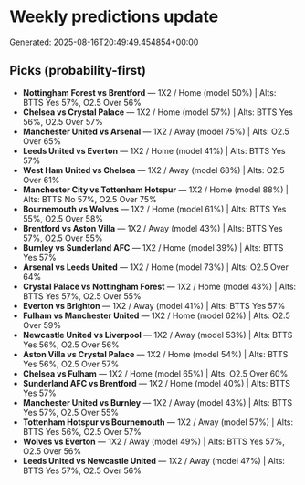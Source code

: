 # Weekly predictions update

Generated: 2025-08-16T20:49:49.454854+00:00

## Picks (probability-first)
- **Nottingham Forest vs Brentford** — 1X2 / Home (model 50%) | Alts: BTTS Yes 57%, O2.5 Over 56%
- **Chelsea vs Crystal Palace** — 1X2 / Home (model 57%) | Alts: BTTS Yes 56%, O2.5 Over 57%
- **Manchester United vs Arsenal** — 1X2 / Away (model 75%) | Alts: O2.5 Over 65%
- **Leeds United vs Everton** — 1X2 / Home (model 41%) | Alts: BTTS Yes 57%
- **West Ham United vs Chelsea** — 1X2 / Away (model 68%) | Alts: O2.5 Over 61%
- **Manchester City vs Tottenham Hotspur** — 1X2 / Home (model 88%) | Alts: BTTS No 57%, O2.5 Over 75%
- **Bournemouth vs Wolves** — 1X2 / Home (model 61%) | Alts: BTTS Yes 55%, O2.5 Over 58%
- **Brentford vs Aston Villa** — 1X2 / Away (model 43%) | Alts: BTTS Yes 57%, O2.5 Over 55%
- **Burnley vs Sunderland AFC** — 1X2 / Home (model 39%) | Alts: BTTS Yes 57%
- **Arsenal vs Leeds United** — 1X2 / Home (model 73%) | Alts: O2.5 Over 64%
- **Crystal Palace vs Nottingham Forest** — 1X2 / Home (model 43%) | Alts: BTTS Yes 57%, O2.5 Over 55%
- **Everton vs Brighton** — 1X2 / Away (model 41%) | Alts: BTTS Yes 57%
- **Fulham vs Manchester United** — 1X2 / Home (model 62%) | Alts: O2.5 Over 59%
- **Newcastle United vs Liverpool** — 1X2 / Away (model 53%) | Alts: BTTS Yes 56%, O2.5 Over 56%
- **Aston Villa vs Crystal Palace** — 1X2 / Home (model 54%) | Alts: BTTS Yes 56%, O2.5 Over 57%
- **Chelsea vs Fulham** — 1X2 / Home (model 65%) | Alts: O2.5 Over 60%
- **Sunderland AFC vs Brentford** — 1X2 / Home (model 40%) | Alts: BTTS Yes 57%
- **Manchester United vs Burnley** — 1X2 / Away (model 43%) | Alts: BTTS Yes 57%, O2.5 Over 55%
- **Tottenham Hotspur vs Bournemouth** — 1X2 / Away (model 57%) | Alts: BTTS Yes 56%, O2.5 Over 57%
- **Wolves vs Everton** — 1X2 / Away (model 49%) | Alts: BTTS Yes 57%, O2.5 Over 56%
- **Leeds United vs Newcastle United** — 1X2 / Away (model 47%) | Alts: BTTS Yes 57%, O2.5 Over 56%

